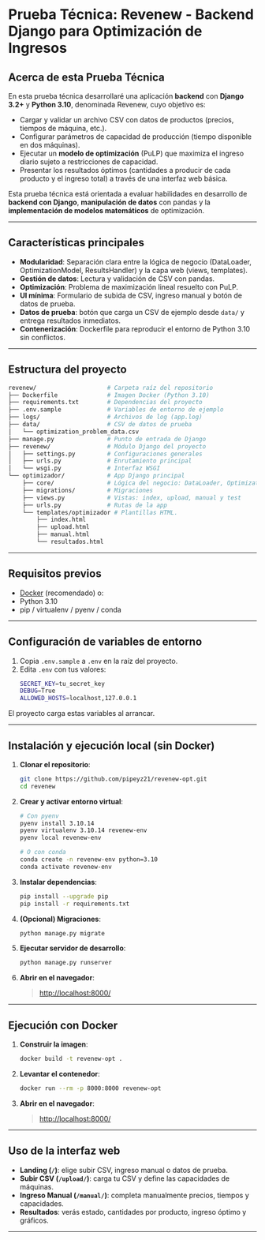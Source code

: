 # Prueba Técnica: Revenew - Backend Django para Optimización de Ingresos

## Acerca de esta Prueba Técnica

En esta prueba técnica desarrollaré una aplicación **backend** con **Django 3.2+** y **Python 3.10**, denominada Revenew, cuyo objetivo es:

* Cargar y validar un archivo CSV con datos de productos (precios, tiempos de máquina, etc.).
* Configurar parámetros de capacidad de producción (tiempo disponible en dos máquinas).
* Ejecutar un **modelo de optimización** (PuLP) que maximiza el ingreso diario sujeto a restricciones de capacidad.
* Presentar los resultados óptimos (cantidades a producir de cada producto y el ingreso total) a través de una interfaz web básica.

Esta prueba técnica está orientada a evaluar habilidades en desarrollo de **backend con Django**, **manipulación de datos** con pandas y la **implementación de modelos matemáticos** de optimización.

---

## Características principales

* **Modularidad**: Separación clara entre la lógica de negocio (DataLoader, OptimizationModel, ResultsHandler) y la capa web (views, templates).
* **Gestión de datos**: Lectura y validación de CSV con pandas.
* **Optimización**: Problema de maximización lineal resuelto con PuLP.
* **UI mínima**: Formulario de subida de CSV, ingreso manual y botón de datos de prueba.
* **Datos de prueba**: botón que carga un CSV de ejemplo desde `data/` y entrega resultados inmediatos.
* **Contenerización**: Dockerfile para reproducir el entorno de Python 3.10 sin conflictos.

---

## Estructura del proyecto

```bash
revenew/                    # Carpeta raíz del repositorio
├── Dockerfile              # Imagen Docker (Python 3.10)
├── requirements.txt        # Dependencias del proyecto
├── .env.sample             # Variables de entorno de ejemplo
├── logs/                   # Archivos de log (app.log)
├── data/                   # CSV de datos de prueba
│   └── optimization_problem_data.csv
├── manage.py               # Punto de entrada de Django
├── revenew/                # Módulo Django del proyecto
│   ├── settings.py         # Configuraciones generales
│   ├── urls.py             # Enrutamiento principal
│   └── wsgi.py             # Interfaz WSGI
└── optimizador/            # App Django principal
    ├── core/               # Lógica del negocio: DataLoader, OptimizationModel, ResultsHandler
    ├── migrations/         # Migraciones
    ├── views.py            # Vistas: index, upload, manual y test
    ├── urls.py             # Rutas de la app
    └── templates/optimizador # Plantillas HTML.
        ├── index.html
        ├── upload.html
        ├── manual.html
        └── resultados.html
```

---

## Requisitos previos

* [Docker](https://www.docker.com/) (recomendado) o:
* Python 3.10
* pip / virtualenv / pyenv / conda

---

## Configuración de variables de entorno

1. Copia `.env.sample` a `.env` en la raíz del proyecto.
2. Edita `.env` con tus valores:
   ```bash
   SECRET_KEY=tu_secret_key
   DEBUG=True
   ALLOWED_HOSTS=localhost,127.0.0.1
   ```
El proyecto carga estas variables al arrancar.

---

## Instalación y ejecución local (sin Docker)

1. **Clonar el repositorio**:

   ```bash
   git clone https://github.com/pipeyz21/revenew-opt.git
   cd revenew
   ```

2. **Crear y activar entorno virtual**:

   ```bash
   # Con pyenv
   pyenv install 3.10.14
   pyenv virtualenv 3.10.14 revenew-env
   pyenv local revenew-env

   # O con conda
   conda create -n revenew-env python=3.10
   conda activate revenew-env
   ```

3. **Instalar dependencias**:

   ```bash
   pip install --upgrade pip
   pip install -r requirements.txt
   ```

4. **(Opcional) Migraciones**:

   ```bash
   python manage.py migrate
   ```

5. **Ejecutar servidor de desarrollo**:

   ```bash
   python manage.py runserver
   ```

6. **Abrir en el navegador**:

   > [http://localhost:8000/](http://localhost:8000/)

---

## Ejecución con Docker

1. **Construir la imagen**:

   ```bash
   docker build -t revenew-opt .
   ```

2. **Levantar el contenedor**:

   ```bash
   docker run --rm -p 8000:8000 revenew-opt
   ```

3. **Abrir en el navegador**:

   > [http://localhost:8000/](http://localhost:8000/)

---

## Uso de la interfaz web

- **Landing (`/`)**: elige subir CSV, ingreso manual o datos de prueba.
- **Subir CSV (`/upload/`)**: carga tu CSV y define las capacidades de máquinas.
- **Ingreso Manual (`/manual/`)**: completa manualmente precios, tiempos y capacidades.
- **Resultados**: verás estado, cantidades por producto, ingreso óptimo y gráficos.

---
